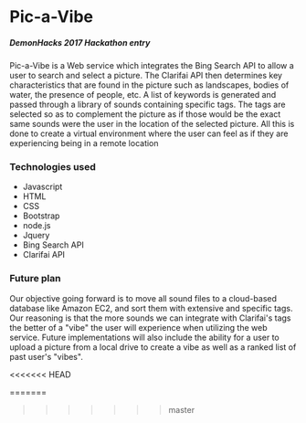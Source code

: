 # Pic-a-Vibe

##### DemonHacks 2017 Hackathon entry

Pic-a-Vibe is a Web service which integrates the Bing Search API to allow a user to search and select a picture. 
The Clarifai API then determines key characteristics that are found in the picture such as landscapes,
bodies of water, the presence of people, etc. A list of keywords is generated and passed through
a library of sounds containing specific tags. The tags are selected so as to complement the picture as
if those would be the exact same sounds were the user in the location of the selected picture. All this is done to create
a virtual environment where the user can feel as if they are experiencing being in a remote location 

### Technologies used

- Javascript
- HTML
- CSS
- Bootstrap
- node.js
- Jquery
- Bing Search API
- Clarifai API


### Future plan
Our objective going forward is to move all sound files to a cloud-based database like Amazon EC2, and sort them 
with extensive and specific tags. Our reasoning is that the more sounds we can integrate with Clarifai's tags the 
better of a "vibe" the user will experience when utilizing the web service. Future implementations will also include
the ability for a user to upload a picture from a local drive to create a vibe as well as a ranked list of past user's "vibes".









<<<<<<< HEAD
 
=======
 
>>>>>>> master
